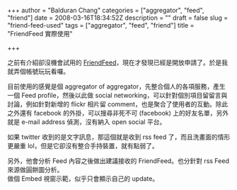 +++
author = "Balduran Chang"
categories = ["aggregator", "feed", "friend"]
date = 2008-03-16T18:34:52Z
description = ""
draft = false
slug = "friend-feed-used"
tags = ["aggregator", "feed", "friend"]
title = "FriendFeed 實際使用"

+++


之前有介紹卻沒機會試用的 [FriendFeed](http://www.cs.nctu.edu.tw/~changcc/wordpress/2007/10/03/friendfeed-%E6%95%B4%E5%90%88%E4%BD%A0%E7%9A%84%E6%9C%8B%E5%8F%8B%E8%B3%87%E8%A8%8A/)，現在才發現已經是開放申請了。於是我就弄個帳號玩玩看囉。

目前使用的感覺是個 aggregator of aggregator，先整合個人的各項服務，產生一個 Feed profile，然後以此做 social networking，可以針對個別項目留留言與討論，例如針對新增的 flickr 相片留 comment，也是聚合了使用者的互動。除此之外還有 facebook 的外掛，可以搜尋非死不可 (facebook) 上的好友名單，另外就是 e-mail address 偵測，沒有納入 open social 平台。

如果 twitter 收到的是文字訊息，那這個就是收到 rss feed 了，而且洗畫面的情形更嚴重 lol，但是它卻沒有整合手持裝置，就有點弱了。

另外，他會分析 Feed 內容之後做出建議接收的 FriendFeed。也分針對 rss Feed 來源做圓餅圖分析。  
 做個 Embed 視窗示範，似乎只會顯示自己的 update。  
<script src="http://friendfeed.com/embed/widget/balduran?message=%E5%92%AA%E6%8F%AA" type="text/javascript"></script>

